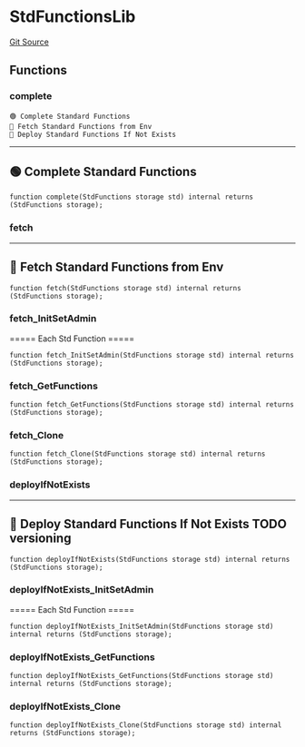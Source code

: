 # StdFunctionsLib
[Git Source](https://github.com/metacontract/mc/blob/main/src/devkit/Flattened.sol)


## Functions
### complete

~~~~~~~~~~~~~~~~~~~~~~~~~~~~~~~~~~~~~~~~~~~~~~~
🟢 Complete Standard Functions
📨 Fetch Standard Functions from Env
🚀 Deploy Standard Functions If Not Exists
~~~~~~~~~~~~~~~~~~~~~~~~~~~~~~~~~~~~~~~~~~~~~~~~~
------------------------------------
🟢 Complete Standard Functions
--------------------------------------


```solidity
function complete(StdFunctions storage std) internal returns (StdFunctions storage);
```

### fetch

-----------------------------------------
📨 Fetch Standard Functions from Env
-------------------------------------------


```solidity
function fetch(StdFunctions storage std) internal returns (StdFunctions storage);
```

### fetch_InitSetAdmin

===== Each Std Function =====


```solidity
function fetch_InitSetAdmin(StdFunctions storage std) internal returns (StdFunctions storage);
```

### fetch_GetFunctions


```solidity
function fetch_GetFunctions(StdFunctions storage std) internal returns (StdFunctions storage);
```

### fetch_Clone


```solidity
function fetch_Clone(StdFunctions storage std) internal returns (StdFunctions storage);
```

### deployIfNotExists

-----------------------------------------------
🚀 Deploy Standard Functions If Not Exists
TODO versioning
-------------------------------------------------


```solidity
function deployIfNotExists(StdFunctions storage std) internal returns (StdFunctions storage);
```

### deployIfNotExists_InitSetAdmin

===== Each Std Function =====


```solidity
function deployIfNotExists_InitSetAdmin(StdFunctions storage std) internal returns (StdFunctions storage);
```

### deployIfNotExists_GetFunctions


```solidity
function deployIfNotExists_GetFunctions(StdFunctions storage std) internal returns (StdFunctions storage);
```

### deployIfNotExists_Clone


```solidity
function deployIfNotExists_Clone(StdFunctions storage std) internal returns (StdFunctions storage);
```

